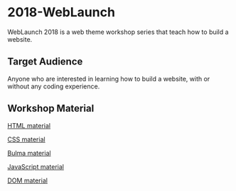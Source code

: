# 2018-WebLaunch

WebLaunch 2018 is a web theme workshop series that teach how to build a website. 

## Target Audience

Anyone who are interested in learning how to build a website, with or without any coding experience. 

## Workshop Material

[HTML material](https://github.com/sunwaytechclub/2018-WebLaunch/tree/HTML)

[CSS material](https://github.com/sunwaytechclub/2018-WebLaunch/tree/CSS)

[Bulma material](https://github.com/sunwaytechclub/2018-WebLaunch/tree/Bulma)

[JavaScript material](https://github.com/sunwaytechclub/2018-WebLaunch/tree/JavaScript)

[DOM material](https://github.com/sunwaytechclub/2018-WebLaunch/tree/DOM)
